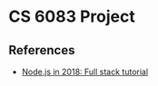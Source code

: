 # CS 6083 Project

## References

- [Node.js in 2018: Full stack tutorial](https://medium.com/jtribe/node-js-in-2018-full-stack-tutorial-with-koa-react-redux-sagas-and-mongodb-14a7efaee4d4)
